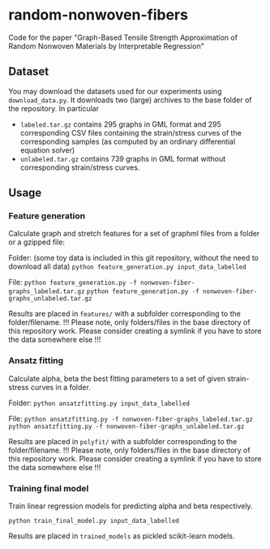 # random-nonwoven-fibers
Code for the paper "Graph-Based Tensile Strength Approximation of Random Nonwoven Materials by Interpretable Regression"


## Dataset
You may download the datasets used for our experiments using ```download_data.py```. 
It downloads two (large) archives to the base folder of the repository.
In particular
- ```labeled.tar.gz``` contains 295 graphs in GML format and 295 corresponding CSV files containing the strain/stress curves of the corresponding samples (as computed by an ordinary differential equation solver) 
- ```unlabeled.tar.gz``` contains 739 graphs in GML format without corresponding strain/stress curves.

## Usage
### Feature generation
Calculate graph and stretch features for a set of graphml files from a folder or a gzipped file:

Folder: (some toy data is included in this git repository, without the need to download all data)
```python feature_generation.py input_data_labelled```

File:
```python feature_generation.py -f nonwoven-fiber-graphs_labeled.tar.gz```
```python feature_generation.py -f nonwoven-fiber-graphs_unlabeled.tar.gz```


Results are placed in ```features/``` with a subfolder corresponding to the folder/filename. 
!!! Please note, only folders/files in the base directory of this repository work. Please consider creating a symlink if you have to store the data somewhere else !!! 

### Ansatz fitting
Calculate alpha, beta the best fitting parameters to a set of given strain-stress curves in a folder.

Folder:
```python ansatzfitting.py input_data_labelled```

File:
```python ansatzfitting.py -f nonwoven-fiber-graphs_labeled.tar.gz```
```python ansatzfitting.py -f nonwoven-fiber-graphs_unlabeled.tar.gz```

Results are placed in ```polyfit/``` with a subfolder corresponding to the folder/filename. 
!!! Please note, only folders/files in the base directory of this repository work. Please consider creating a symlink if you have to store the data somewhere else !!! 

### Training final model
Train linear regression models for predicting alpha and beta respectively.

```python train_final_model.py input_data_labelled``` 

Results are placed in ```trained_models``` as pickled scikit-learn models.